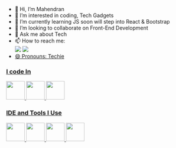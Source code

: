 - 👋 Hi, I’m Mahendran
- 👀 I’m interested in coding, Tech Gadgets
- 🌱 I’m currently learning JS soon will step into React & Bootstrap
- 💞️ I’m looking to collaborate on Front-End Development
- 💬 Ask me about Tech
- 📫 How to reach me: <br/>
<a href="https://www.linkedin.com/in/mahendran08/" target="_blank"><img src="https://img.shields.io/badge/LinkedIn-0077B5?style=for-the-badge&logo=linkedin&logoColor=white" /></a>
<a href="mailto:mahendranmahe9822@gmail.com" target="_blank"><img src="https://img.shields.io/badge/Gmail-white?style=for-the-badge&logo=Gmail&logoColor=red" />
- 😄 Pronouns: Techie

### I code In
<img height="50" width="50" src="https://img.icons8.com/color/48/000000/html-5.png" /> <img height="50" width="50" src="https://img.icons8.com/color/48/000000/css3.png" /> <img height="50" width="50" src="https://img.icons8.com/color/48/000000/javascript.png"/>

### IDE and Tools I Use
<img height="50" width="50" src="https://img.icons8.com/color/48/000000/visual-studio-code-2019.png"/> <img height="50" width="50" src="https://img.icons8.com/color/48/000000/pycharm.png"/> <img height="50" width="50" src="https://img.icons8.com/color/50/000000/git.png"/> <img height="50" src="https://img.shields.io/badge/Netlify-00C7B7?style=for-the-badge&logo=netlify&logoColor=white"/> 


<!---
Mahe008/Mahe008 is a ✨ special ✨ repository because its `README.md` (this file) appears on your GitHub profile.
You can click the Preview link to take a look at your changes.
--->
